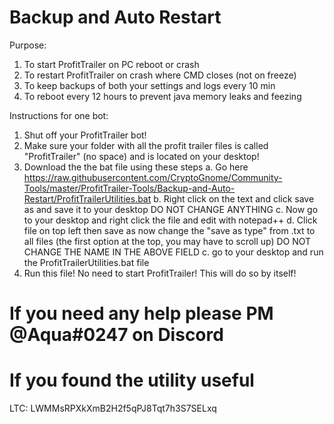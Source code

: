 # Backup and Auto Restart
Purpose:
1. To start ProfitTrailer on PC reboot or crash
2. To restart ProfitTrailer on crash where CMD closes (not on freeze)
3. To keep backups of both your settings and logs every 10 min
4. To reboot every 12 hours to prevent java memory leaks and feezing
 
Instructions for one bot:
1. Shut off your ProfitTrailer bot!
2. Make sure your folder with all the profit trailer files is called "ProfitTrailer" (no space) and is located on your desktop!
3. Download the the bat file using these steps
   a. Go here https://raw.githubusercontent.com/CryptoGnome/Community-Tools/master/ProfitTrailer-Tools/Backup-and-Auto-Restart/ProfitTrailerUtilities.bat
   b. Right click on the text and click save as and save it to your desktop DO NOT CHANGE ANYTHING
   c. Now go to your desktop and right click the file and edit with notepad++
   d. Click file on top left then save as now change the "save as type" from .txt to all files (the first option at the top, you may have to scroll up) DO NOT CHANGE THE NAME IN THE ABOVE FIELD
   c. go to your desktop and run the ProfitTrailerUtilities.bat file
5. Run this file! No need to start ProfitTrailer! This will do so by itself!

# If you need any help please PM @Aqua#0247 on Discord

# If you found the utility useful

LTC: LWMMsRPXkXmB2H2f5qPJ8Tqt7h3S7SELxq

